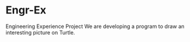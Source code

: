 Engr-Ex
=======

Engineering Experience Project
We are developing a program to draw an interesting picture on Turtle.
